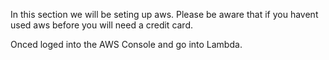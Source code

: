 In this section we will be seting up aws. Please be aware that if you havent used aws before you will need a credit card.

Onced loged into the AWS Console and go into Lambda.

